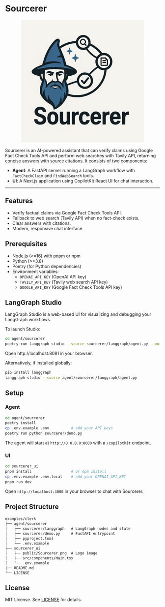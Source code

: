 # Sourcerer

<p align="center"><img src="Sourcerer.png" alt="Sourcerer Logo" width="400"/></p>

Sourcerer is an AI-powered assistant that can verify claims using Google Fact Check Tools API and perform web searches with Tavily API, returning concise answers with source citations. It consists of two components:

- **Agent**: A FastAPI server running a LangGraph workflow with `FactCheckClaim` and `FindWebSearch` tools.
- **UI**: A Next.js application using CopilotKit React UI for chat interaction.

---

## Features

- Verify factual claims via Google Fact Check Tools API.
- Fallback to web search (Tavily API) when no fact-check exists.
- Clear answers with citations.
- Modern, responsive chat interface.

## Prerequisites

- Node.js (>=16) with pnpm or npm
- Python (>=3.8)
- Poetry (for Python dependencies)
- Environment variables:
  - `OPENAI_API_KEY`  (OpenAI API key)
  - `TAVILY_API_KEY`  (Tavily web search API key)
  - `GOOGLE_API_KEY`  (Google Fact Check Tools API key)

## LangGraph Studio

LangGraph Studio is a web-based UI for visualizing and debugging your LangGraph workflows.

To launch Studio:

```bash
cd agent/sourcerer
poetry run langgraph studio --source sourcerer/langgraph/agent.py --port 8081
```

Open http://localhost:8081 in your browser.

Alternatively, if installed globally:

```bash
pip install langgraph
langgraph studio --source agent/sourcerer/langgraph/agent.py
```

## Setup

### Agent

```bash
cd agent/sourcerer
poetry install
cp .env.example .env          # add your API keys
poetry run python sourcerer/demo.py
```

The agent will start at `http://0.0.0.0:8000` with a `/copilotkit` endpoint.

### UI

```bash
cd sourcerer_ui
pnpm install                  # or npm install
cp .env.example .env.local    # add your OPENAI_API_KEY
pnpm run dev
```

Open `http://localhost:3000` in your browser to chat with Sourcerer.

## Project Structure

```
examples/clerk
├── agent/sourcerer
│   ├── sourcerer/langgraph   # LangGraph nodes and state
│   ├── sourcerer/demo.py     # FastAPI entrypoint
│   ├── pyproject.toml
│   └── .env.example
├── sourcerer_ui
│   ├── public/Sourcerer.png  # Logo image
│   ├── src/components/Main.tsx
│   └── .env.example
├── README.md
└── LICENSE
```

## License

MIT License. See [LICENSE](LICENSE) for details.
